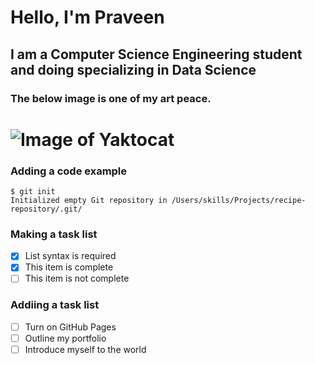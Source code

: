 # Hello, I'm Praveen
## I am a Computer Science Engineering student and doing specializing in Data Science

### The below image is one of my art peace.
# ![Image of Yaktocat](https://octodex.github.com/images/yaktocat.png)

### Adding a code example
```
$ git init
Initialized empty Git repository in /Users/skills/Projects/recipe-repository/.git/
```
### Making a task list
- [x] List syntax is required
- [x] This item is complete
- [ ] This item is not complete

### Addiing a task list 
- [ ] Turn on GitHub Pages
- [ ] Outline my portfolio
- [ ] Introduce myself to the world
